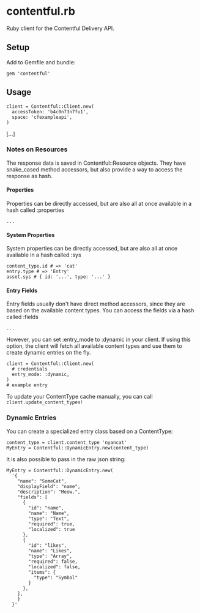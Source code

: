 # contentful.rb

Ruby client for the Contentful Delivery API.


## Setup

Add to Gemfile and bundle:

    gem 'contentful'


## Usage

    client = Contentful::Client.new(
      accessToken: 'b4c0n73n7fu1',
      space: 'cfexampleapi',
    )

[...]


### Notes on Resources

The response data is saved in Contentful::Resource objects. They have snake_cased method accessors, but also provide a way to access the response as hash.

#### Properties

Properties can be directly accessed, but are also all at once available in a hash called :properties

    ...

#### System Properties

System properties can be directly accessed, but are also all at once available in a hash called :sys

    content_type.id # => 'cat'
    entry.type # => 'Entry'
    asset.sys # { id: '...', type: '...' }

#### Entry Fields

Entry fields usually don't have direct method accessors, since they are based on the available content types. You can access the fields via a hash called :fields

    ...

However, you can set :entry_mode to :dynamic in your client. If using this option, the client will fetch all available content types and use them to create dynamic entries on the fly.

    client = Contentful::Client.new(
      # credentials
      entry_mode: :dynamic,
    )
    # example entry

To update your ContentType cache manually, you can call `client.update_content_types!`













### Dynamic Entries

You can create a specialized entry class based on a ContentType:

    content_type = client.content_type 'nyancat'
    MyEntry = Contentful::DynamicEntry.new(content_type)

It is also possible to pass in the raw json string:

    MyEntry = Contentful::DynamicEntry.new(
      '{
        "name": "SomeCat",
        "displayField": "name",
        "description": "Meow.",
        "fields": [
          {
            "id": "name",
            "name": "Name",
            "type": "Text",
            "required": true,
            "localized": true
          },
          {
            "id": "likes",
            "name": "Likes",
            "type": "Array",
            "required": false,
            "localized": false,
            "items": {
              "type": "Symbol"
            }
          },
        ],
        }
      }'